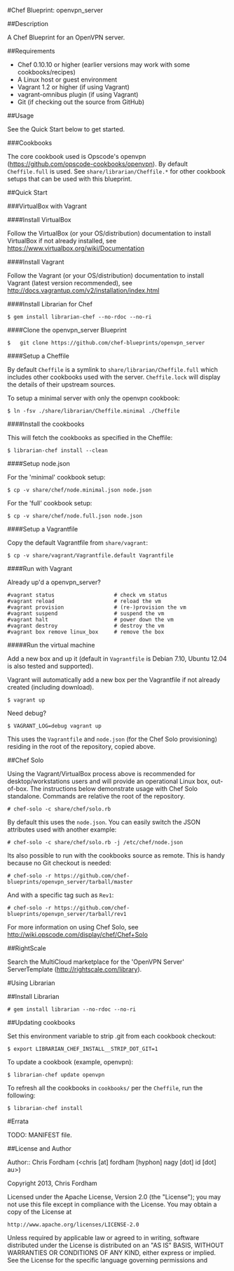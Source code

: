 #Chef Blueprint: openvpn_server

##Description

A Chef Blueprint for an OpenVPN server.

##Requirements

* Chef 0.10.10 or higher (earlier versions may work with some cookbooks/recipes)
* A Linux host or guest environment
* Vagrant 1.2 or higher (if using Vagrant)
* vagrant-omnibus plugin (if using Vagrant)
* Git (if checking out the source from GitHub)

##Usage

See the Quick Start below to get started.

###Cookbooks

The core cookbook used is Opscode's openvpn (https://github.com/opscode-cookbooks/openvpn).
By default `Cheffile.full` is used. See `share/librarian/Cheffile.*` for other cookbook setups that can be used with this blueprint. 

##Quick Start

###VirtualBox with Vagrant

####Install VirtualBox

Follow the VirtualBox (or your OS/distribution) documentation to install VirtualBox if not already installed, see https://www.virtualbox.org/wiki/Documentation

####Install Vagrant

Follow the Vagrant (or your OS/distribution) documentation to install Vagrant (latest version recommended), see http://docs.vagrantup.com/v2/installation/index.html

####Install Librarian for Chef

	$ gem install librarian-chef --no-rdoc --no-ri

####Clone the openvpn_server Blueprint

	$	git clone https://github.com/chef-blueprints/openvpn_server

####Setup a Cheffile

By default `Cheffile` is a symlink to `share/librarian/Cheffile.full` which includes other cookbooks used with the server.
`Cheffile.lock` will display the details of their upstream sources.

To setup a minimal server with only the openvpn cookbook:

	$ ln -fsv ./share/librarian/Cheffile.minimal ./Cheffile

####Install the cookbooks

This will fetch the cookbooks as specified in the Cheffile:

	$ librarian-chef install --clean
  
####Setup node.json

For the 'minimal' cookbook setup:

	$ cp -v share/chef/node.minimal.json node.json

For the 'full' cookbook setup:

	$ cp -v share/chef/node.full.json node.json
  
####Setup a Vagrantfile

Copy the default Vagrantfile from `share/vagrant`:

	$ cp -v share/vagrant/Vagrantfile.default Vagrantfile

####Run with Vagrant

Already up'd a openvpn_server?

	#vagrant status                   # check vm status
	#vagrant reload                   # reload the vm
	#vagrant provision                # (re-)provision the vm
	#vagrant suspend                  # suspend the vm
	#vagrant halt                     # power down the vm
	#vagrant destroy                  # destroy the vm
	#vagrant box remove linux_box     # remove the box

#####Run the virtual machine

Add a new box and up it (default in `Vagrantfile` is Debian 7.10, Ubuntu 12.04 is also tested and supported).

Vagrant will automatically add a new box per the Vagrantfile if not already created (including download).

	$ vagrant up

Need debug?

	$ VAGRANT_LOG=debug vagrant up
	
This uses the `Vagrantfile` and `node.json` (for the Chef Solo provisioning) residing in the root of the repository, copied above.

##Chef Solo

Using the Vagrant/VirtualBox process above is recommended for desktop/workstations users and will provide an operational Linux box, out-of-box.
The instructions below demonstrate usage with Chef Solo standalone. Commands are relative the root of the repository.

	# chef-solo -c share/chef/solo.rb
	
By default this uses the `node.json`. You can easily switch the JSON attributes used with another example:

	# chef-solo -c share/chef/solo.rb -j /etc/chef/node.json
	
Its also possible to run with the cookbooks source as remote. This is handy because no Git checkout is needed:

	# chef-solo -r https://github.com/chef-blueprints/openvpn_server/tarball/master
	
And with a specific tag such as `Rev1`:

	# chef-solo -r https://github.com/chef-blueprints/openvpn_server/tarball/rev1

For more information on using Chef Solo, see http://wiki.opscode.com/display/chef/Chef+Solo

##RightScale

Search the MultiCloud marketplace for the 'OpenVPN Server' ServerTemplate (http://rightscale.com/library).

#Using Librarian

##Install Librarian

	# gem install librarian --no-rdoc --no-ri

##Updating cookbooks

Set this environment variable to strip .git from each cookbook checkout:

	$ export LIBRARIAN_CHEF_INSTALL__STRIP_DOT_GIT=1

To update a cookbook (example, openvpn):
	
	$ librarian-chef update openvpn

To refresh all the cookbooks in `cookbooks/` per the `Cheffile`, run the following:

	$ librarian-chef install
	
#Errata

TODO: MANIFEST file.

##License and Author

Author:: Chris Fordham (<chris [at] fordham [hyphon] nagy [dot] id [dot] au>)

Copyright 2013, Chris Fordham

Licensed under the Apache License, Version 2.0 (the "License");
you may not use this file except in compliance with the License.
You may obtain a copy of the License at

    http://www.apache.org/licenses/LICENSE-2.0

Unless required by applicable law or agreed to in writing, software
distributed under the License is distributed on an "AS IS" BASIS,
WITHOUT WARRANTIES OR CONDITIONS OF ANY KIND, either express or implied.
See the License for the specific language governing permissions and